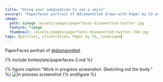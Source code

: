 ```yaml
---
title: "Using your imagination to see a smile"
excerpt: "PaperFaces portrait of @dismanntled drawn with Paper by 53 on an iPad."
image: 
  path: &image /assets/images/paperfaces-dismanntled-twitter.jpg 
  feature: *image
  thumbnail: /assets/images/paperfaces-dismanntled-twitter-150.jpg
tags: [portrait, illustration, Paper by 53, landscape]
---
```


PaperFaces portrait of [@dismanntled](https://twitter.com/dismanntled).

{% include boilerplate/paperfaces-2.md %}

{% figure caption:"Work in progress screenshot. Sketching out the body." %}
![In process screenshot](/assets/images/paperfaces-dismanntled-process-1-600.jpg)
{% endfigure %}
